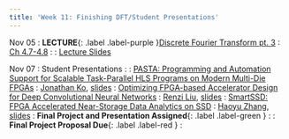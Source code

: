 ```yaml
---
title: 'Week 11: Finishing DFT/Student Presentations'
---
```


Nov 05
: **LECTURE**{: .label .label-purple }[Discrete Fourier Transform pt. 3](#)
  : [Ch 4.7-4.8](../assets/pp4fpgas.pdf)
: [](#)
  : [Lecture Slides](../assets/2024_11_05-cse565m_lec09.pdf)

Nov 07
: Student Presentations
  : [](#)
: [PASTA: Programming and Automation Support for Scalable Task-Parallel HLS Programs on Modern Multi-Die FPGAs](https://dl.acm.org/doi/full/10.1145/3676849)
  : [Jonathan Ko](#), [slides](#)
: [Optimizing FPGA-based Accelerator Design for Deep Convolutional Neural Networks](https://dl.acm.org/doi/10.1145/2684746.2689060)
  : [Renzi Liu](#), [slides](#)
: [SmartSSD: FPGA Accelerated Near-Storage Data Analytics on SSD](https://ieeexplore.ieee.org/document/9141369)
  : [Haoyu Zhang](#), [slides](#)
: **Final Project and Presentation Assigned**{: .label .label-green }
  : [](#)
: **Final Project Proposal Due**{: .label .label-red }
  : [](#)
